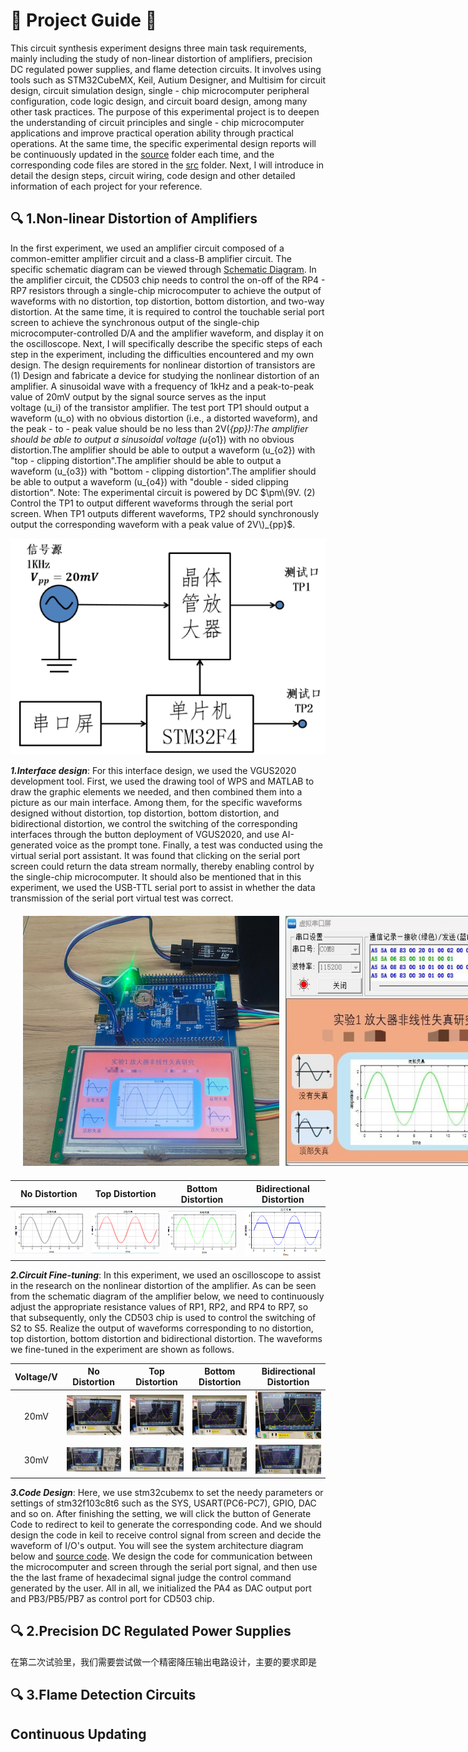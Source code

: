 # :rocket: Project Guide :rocket:

This circuit synthesis experiment designs three main task requirements, mainly including the study of non-linear distortion of amplifiers, precision DC regulated power supplies, and flame detection circuits. It involves using tools such as STM32CubeMX, Keil, Autium Designer, and Multisim for circuit design, circuit simulation design, single - chip microcomputer peripheral configuration, code logic design, and circuit board design, among many other task practices. The purpose of this experimental project is to deepen the understanding of circuit principles and single - chip microcomputer applications and improve practical operation ability through practical operations. At the same time, the specific experimental design reports will be continuously updated in the [source](source) folder each time, and the corresponding code files are stored in the [src](src) folder. Next, I will introduce in detail the design steps, circuit wiring, code design and other detailed information of each project for your reference.  

## :mag: 1.Non-linear Distortion of Amplifiers

In the first experiment, we used an amplifier circuit composed of a common-emitter amplifier circuit and a class-B amplifier circuit. The specific schematic diagram can be viewed through [Schematic Diagram](assets/Amplifier.pdf). In the amplifier circuit, the CD503 chip needs to control the on-off of the RP4 - RP7 resistors through a single-chip microcomputer to achieve the output of waveforms with no distortion, top distortion, bottom distortion, and two-way distortion. At the same time, it is required to control the touchable serial port screen to achieve the synchronous output of the single-chip microcomputer-controlled D/A and the amplifier waveform, and display it on the oscilloscope. Next, I will specifically describe the specific steps of each step in the experiment, including the difficulties encountered and my own design. The design requirements for nonlinear distortion of transistors are (1) Design and fabricate a device for studying the nonlinear distortion of an amplifier. A sinusoidal wave with a frequency of 1kHz and a peak-to-peak value of 20mV output by the signal source serves as the input voltage \(u_i\) of the transistor amplifier. The test port TP1 should output a waveform \(u_o\) with no obvious distortion (i.e., a distorted waveform), and the peak - to - peak value should be no less than 2V\(_{pp}\):The amplifier should be able to output a sinusoidal voltage \(u_{o1}\) with no obvious distortion.The amplifier should be able to output a waveform \(u_{o2}\) with "top - clipping distortion".The amplifier should be able to output a waveform \(u_{o3}\) with "bottom - clipping distortion".The amplifier should be able to output a waveform \(u_{o4}\) with "double - sided clipping distortion". Note: The experimental circuit is powered by DC $\pm\(9V. (2) Control the TP1 to output different waveforms through the serial port screen. When TP1 outputs different waveforms, TP2 should synchronously output the corresponding waveform with a peak value of 2V\)_{pp}$.

<div align="center">
<img src='assets\results\1_requirements.jpg', alt='Non-linear Requirements>
<img src="assets/images/Amplifier.jpg", alt='Non-linear Distortion logo'>
</div>  

___1.Interface design___: For this interface design, we used the VGUS2020 development tool. First, we used the drawing tool of WPS and MATLAB to draw the graphic elements we needed, and then combined them into a picture as our main interface. Among them, for the specific waveforms designed without distortion, top distortion, bottom distortion, and bidirectional distortion, we control the switching of the corresponding interfaces through the button deployment of VGUS2020, and use AI-generated voice as the prompt tone. Finally, a test was conducted using the virtual serial port assistant. It was found that clicking on the serial port screen could return the data stream normally, thereby enabling control by the single-chip microcomputer. It should also be mentioned that in this experiment, we used the USB-TTL serial port to assist in whether the data transmission of the serial port virtual test was correct.  
<div style="text-align: center; margin: 20px;">
    <a href="assets/results/1_实践连线图.jpg" target="_blank">
        <div style="display: inline-flex; gap: 10px;">
            <img src="assets/results/1_实践连线图.jpg" alt="Real Circuit Diagram" width="410" height="400">
            <img src="assets/results/1_虚拟助手测试.jpg" alt="Virtual Assistant Test" width="410" height="400">
        </div>
    </a>
</div>

| No Distortion | Top Distortion | Bottom Distortion | Bidirectional Distortion |
| :----: | :----: | :----: | :----: |
| ![No Distortion](assets/results/1_waveform_none.jpg) | ![Top Distortion](assets/results/1_waveform_up.jpg) | ![Bottom Distortion](assets/results/1_waveform_down.jpg) | ![Bidirectional Distortion ](assets/results/1_waveform_bi.jpg) |

___2.Circuit Fine-tuning___: In this experiment, we used an oscilloscope to assist in the research on the nonlinear distortion of the amplifier. As can be seen from the schematic diagram of the amplifier below, we need to continuously adjust the appropriate resistance values of RP1, RP2, and RP4 to RP7, so that subsequently, only the CD503 chip is used to control the switching of S2 to S5. Realize the output of waveforms corresponding to no distortion, top distortion, bottom distortion and bidirectional distortion. The waveforms we fine-tuned in the experiment are shown as follows.  

| Voltage/V | No Distortion | Top Distortion | Bottom Distortion | Bidirectional Distortion |
|  :----: | :----: | :----: | :----: | :----: |
| 20mV | ![No Distortion](assets/results/1_exp_none_20.jpg) | ![Top Distortion](assets/results/1_exp_up_20.jpg) | ![Bottom Distortion](assets/results/1_exp_down_20.jpg) | ![Bidirectional Distortion ](assets/results/1_exp_bi_20.jpg) |
| 30mV | ![No Distortion](assets/results/1_exp_none.jpg) | ![Top Distortion](assets/results/1_exp_up.jpg) | ![Bottom Distortion](assets/results/1_exp_down.jpg) | ![Bidirectional Distortion ](assets/results/1_exp_bi.jpg) |

___3.Code Design___: Here, we use stm32cubemx to set the needy parameters or settings of stm32f103c8t6 such as the SYS, USART(PC6-PC7), GPIO, DAC and so on. After finishing the setting, we will click the button of Generate Code to redirect to keil to generate the corresponding code. And we should design the code in keil to receive control signal from screen and decide the waveform of I/O's output. You will see the system architecture diagram below and [source code](src/EXP1_Zeng/Core/Src/main.c). We design the code for communication between the microcomputer and screen through the serial port signal, and then use the the last frame of hexadecimal signal judge the control command generated by the user. All in all, we initialized the PA4 as DAC output port and PB3/PB5/PB7 as control port for CD503 chip.  

## :mag: 2.Precision DC Regulated Power Supplies

在第二次试验里，我们需要尝试做一个精密降压输出电路设计，主要的要求即是

## :mag: 3.Flame Detection Circuits

## Continuous Updating
